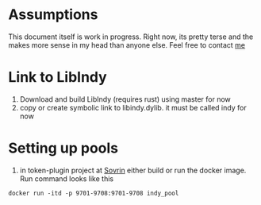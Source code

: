 ﻿# Assumptions
This document itself is work in progress.  Right now, its pretty terse and
the makes more sense in my head than anyone else.  Feel free to contact [me](
matt.raffel@evernym.com)

# Link to LibIndy
1. Download and build LibIndy (requires rust) using master for now
2. copy or create symbolic link to libindy.dylib.  it must be called indy for now

# Setting up pools
1. in token-plugin project at [Sovrin](https://github.com/sovrin-foundation/token-plugin) 
either build or run the docker image.  Run command looks like this
```
docker run -itd -p 9701-9708:9701-9708 indy_pool
```